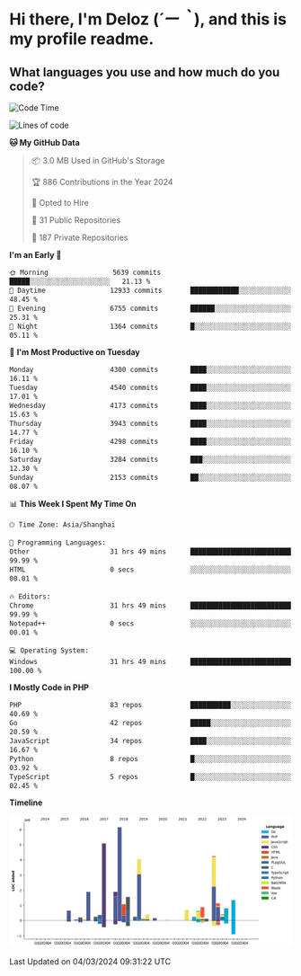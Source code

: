 # **Hi there, I'm Deloz (*´ー｀*), and this is my profile readme.**

## **What languages you use and how much do you code?**

<!--START_SECTION:waka-->
![Code Time](http://img.shields.io/badge/Code%20Time-3%2C398%20hrs%2029%20mins-blue)

![Lines of code](https://img.shields.io/badge/From%20Hello%20World%20I%27ve%20Written-35.0%20million%20lines%20of%20code-blue)

**🐱 My GitHub Data** 

> 📦 3.0 MB Used in GitHub's Storage 
 > 
> 🏆 886 Contributions in the Year 2024
 > 
> 💼 Opted to Hire
 > 
> 📜 31 Public Repositories 
 > 
> 🔑 187 Private Repositories 
 > 
**I'm an Early 🐤** 

```text
🌞 Morning                5639 commits        █████░░░░░░░░░░░░░░░░░░░░   21.13 % 
🌆 Daytime                12933 commits       ████████████░░░░░░░░░░░░░   48.45 % 
🌃 Evening                6755 commits        ██████░░░░░░░░░░░░░░░░░░░   25.31 % 
🌙 Night                  1364 commits        █░░░░░░░░░░░░░░░░░░░░░░░░   05.11 % 
```
📅 **I'm Most Productive on Tuesday** 

```text
Monday                   4300 commits        ████░░░░░░░░░░░░░░░░░░░░░   16.11 % 
Tuesday                  4540 commits        ████░░░░░░░░░░░░░░░░░░░░░   17.01 % 
Wednesday                4173 commits        ████░░░░░░░░░░░░░░░░░░░░░   15.63 % 
Thursday                 3943 commits        ████░░░░░░░░░░░░░░░░░░░░░   14.77 % 
Friday                   4298 commits        ████░░░░░░░░░░░░░░░░░░░░░   16.10 % 
Saturday                 3284 commits        ███░░░░░░░░░░░░░░░░░░░░░░   12.30 % 
Sunday                   2153 commits        ██░░░░░░░░░░░░░░░░░░░░░░░   08.07 % 
```


📊 **This Week I Spent My Time On** 

```text
🕑︎ Time Zone: Asia/Shanghai

💬 Programming Languages: 
Other                    31 hrs 49 mins      █████████████████████████   99.99 % 
HTML                     0 secs              ░░░░░░░░░░░░░░░░░░░░░░░░░   00.01 % 

🔥 Editors: 
Chrome                   31 hrs 49 mins      █████████████████████████   99.99 % 
Notepad++                0 secs              ░░░░░░░░░░░░░░░░░░░░░░░░░   00.01 % 

💻 Operating System: 
Windows                  31 hrs 49 mins      █████████████████████████   100.00 % 
```

**I Mostly Code in PHP** 

```text
PHP                      83 repos            ██████████░░░░░░░░░░░░░░░   40.69 % 
Go                       42 repos            █████░░░░░░░░░░░░░░░░░░░░   20.59 % 
JavaScript               34 repos            ████░░░░░░░░░░░░░░░░░░░░░   16.67 % 
Python                   8 repos             █░░░░░░░░░░░░░░░░░░░░░░░░   03.92 % 
TypeScript               5 repos             █░░░░░░░░░░░░░░░░░░░░░░░░   02.45 % 
```



**Timeline**

![Lines of Code chart](https://raw.githubusercontent.com/deloz/deloz/main/assets/bar_graph.png)


 Last Updated on 04/03/2024 09:31:22 UTC
<!--END_SECTION:waka-->
